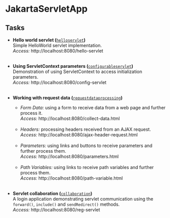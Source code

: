 # JakartaServletApp

## Tasks

* **Hello world servlet (**[`helloservlet`](src/main/java/com/jakartaservletapp/helloservlet)**)**\
  Simple HelloWorld servlet implementation.\
  _Access:_ http://localhost:8080/hello-servlet<br/><br/>

* **Using ServletContext parameters (**[`configurableservlet`](src/main/java/com/jakartaservletapp/configurableservlet)**)**\
  Demonstration of using ServletContext to access initialization parameters.\
  _Access:_ http://localhost:8080/config-servlet<br/><br/>

* **Working with request data (**[`requestdataprocessing`](src/main/java/com/jakartaservletapp/requestdataprocessing)**)**
  * _Form Data:_ using a form to receive data from a web page and further process it.\
    _Access:_ http://localhost:8080/collect-data.html<br/><br/>
  * _Headers:_ processing headers received from an AJAX request.\
    _Access:_ http://localhost:8080/ajax-header-request.html<br/><br/>
  * _Parameters:_ using links and buttons to receive parameters and further process them.\
    _Access:_ http://localhost:8080/parameters.html<br/><br/>
  * _Path Variables:_ using links to receive path variables and further process them.\
    _Access:_ http://localhost:8080/path-variable.html<br/><br/>

* **Servlet collaboration (**[`collaboration`](src/main/java/com/jakartaservletapp/collaboration)**)**\
  A login application demonstrating servlet communication using the `forward()`, 
  `include()` and `sendRedirect()` methods.\
  _Access:_ http://localhost:8080/reg-servlet